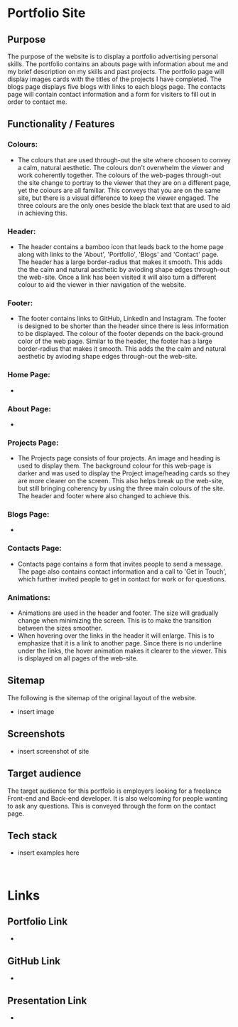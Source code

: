 # Portfolio Site

## Purpose
The purpose of the website is to display a portfolio advertising personal skills. The portfolio contains an abouts page with information about me and my brief description on my skills and past projects. The portfolio page will display images cards with the titles of the projects I have completed. The blogs page displays five blogs with links to each blogs page. The contacts page will contain contact information and a form for visiters to fill out in order to contact me.

## Functionality / Features

### Colours: 
- The colours that are used through-out the site where choosen to convey a calm, natural aesthetic. The colours don't overwhelm the viewer and work coherently together. The colours of the web-pages through-out the site change to portray to the viewer that they are on a different page, yet the colours are all familiar. This conveys that you are on the same site, but there is a visual difference to keep the viewer engaged. The three colours are the only ones beside the black text that are used to aid in achieving this. 

### Header: 
- The header contains a bamboo icon that leads back to the home page along with links to the 'About', 'Portfolio', 'Blogs' and 'Contact' page. The header has a large border-radius that makes it smooth. This adds the the calm and natural aesthetic by avioding shape edges through-out the web-site. Once a link has been visited it will also turn a different colour to aid the viewer in thier navigation of the website.

### Footer: 
- The footer contains links to GitHub, LinkedIn and Instagram. The footer is designed to be shorter than the header since there is less information to be displayed. The colour of the footer depends on the back-ground color of the web page. Similar to the header, the footer has a large border-radius that makes it smooth. This adds the the calm and natural aesthetic by avioding shape edges through-out the web-site.

### Home Page:
-

### About Page:
- 

### Projects Page:
- The Projects page consists of four projects. An image and heading is used to display them. The background colour for this web-page is darker and was used to display the Project image/heading cards so they are more clearer on the screen. This also helps break up the web-site, but still bringing coherency by using the three main colours of the site. The header and footer where also changed to achieve this.

### Blogs Page:
- 

### Contacts Page:
- Contacts page contains a form that invites people to send a message. The page also contains contact information and a call to 'Get in Touch', which further invited people to get in contact for work or for questions.

### Animations:
- Animations are used in the header and footer. The size will gradually change when minimizing the screen. This is to make the transition between the sizes smoother.
- When hovering over the links in the header it will enlarge. This is to emphasize that it is a link to another page. Since there is no underline under the links, the hover animation makes it clearer to the viewer. This is displayed on all pages of the web-site.

## Sitemap
The following is the sitemap of the original layout of the website.

- insert image

## Screenshots
- insert screenshot of site

## Target audience
The target audience for this portfolio is employers looking for a freelance Front-end and Back-end developer. It is also welcoming for people wanting to ask any questions. This is conveyed through the form on the contact page. 

## Tech stack
- insert examples here

<br>

# Links

## Portfolio Link
-

## GitHub Link
-

## Presentation Link
-